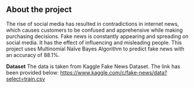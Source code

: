 ## About the project

The rise of social media has resulted in contradictions in internet news, which causes customers to be confused and apprehensive while making purchasing decisions. Fake news is constantly appearing and spreading on social media. It has the effect of influencing and misleading people. This project uses Multinomial Naïve Bayes Algorithm to predict fake news with an accuracy of 88.1%.

**Dataset**
The data is taken from Kaggle Fake News Dataset. The link has been provided below:
https://www.kaggle.com/c/fake-news/data?select=train.csv